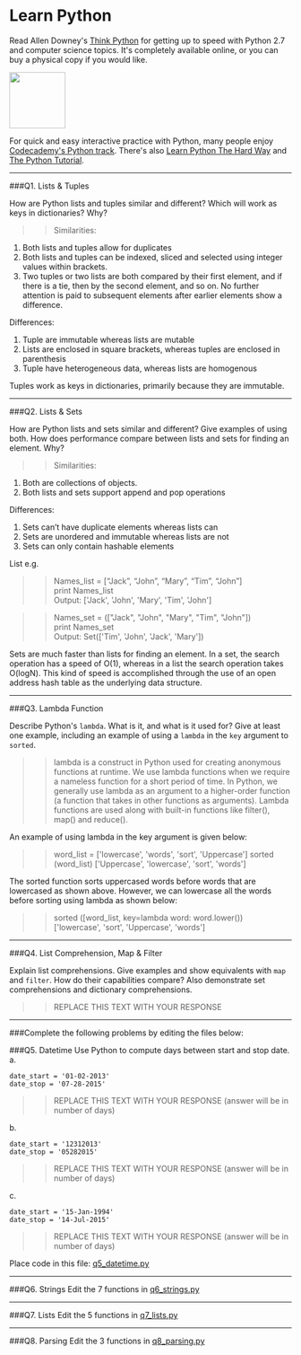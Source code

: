 # Learn Python

Read Allen Downey's [Think Python](http://www.greenteapress.com/thinkpython/) for getting up to speed with Python 2.7 and computer science topics. It's completely available online, or you can buy a physical copy if you would like.

<a href="http://www.greenteapress.com/thinkpython/"><img src="img/think_python.png" style="width: 100px;" target="_blank"></a>

For quick and easy interactive practice with Python, many people enjoy [Codecademy's Python track](http://www.codecademy.com/en/tracks/python). There's also [Learn Python The Hard Way](http://learnpythonthehardway.org/book/) and [The Python Tutorial](https://docs.python.org/2/tutorial/).

---

###Q1. Lists &amp; Tuples

How are Python lists and tuples similar and different? Which will work as keys in dictionaries? Why?

>> Similarities:  

1. Both lists and tuples allow for duplicates  
2. Both lists and tuples can be indexed, sliced and selected using integer values within brackets.  
3. Two tuples or two lists are both compared by their first element, and if there is a tie, then by the second element, and so on. No further attention is paid to subsequent elements after earlier elements show a difference.    

Differences:  

1. Tuple are immutable whereas lists are mutable  
2. Lists are enclosed in square brackets, whereas tuples are enclosed in parenthesis  
3. Tuple have heterogeneous data, whereas lists are homogenous    

Tuples work as keys in dictionaries, primarily because they are immutable.


---

###Q2. Lists &amp; Sets

How are Python lists and sets similar and different? Give examples of using both. How does performance compare between lists and sets for finding an element. Why?

>> Similarities:

1. Both are collections of objects.
2. Both lists and sets support append and pop operations

Differences:

1. Sets can’t have duplicate elements whereas lists can 
2. Sets are unordered and immutable whereas lists are not
3. Sets can only contain hashable elements

List e.g.
>> Names_list = [“Jack”, “John”, “Mary”, “Tim”, “John”]  
>> print Names_list  
Output: ['Jack', 'John', 'Mary', 'Tim', 'John']  

>> Names_set = (["Jack", "John", "Mary", "Tim", "John"])  
>> print Names_set  
Output: Set(['Tim', 'John', 'Jack', 'Mary'])  

Sets are much faster than lists for finding an element. In a set, the search operation has a speed of O(1), whereas in a list the search operation takes O(logN). This kind of speed is accomplished through the use of an open address hash table as the underlying data structure.


---

###Q3. Lambda Function

Describe Python's `lambda`. What is it, and what is it used for? Give at least one example, including an example of using a `lambda` in the `key` argument to `sorted`.

>> lambda is a construct in Python used for creating anonymous functions at runtime. We use lambda functions when we require a nameless function for a short period of time. In Python, we generally use lambda as an argument to a higher-order function (a function that takes in other functions as arguments). Lambda functions are used along with built-in functions like filter(), map() and reduce().  

An example of using lambda in the key argument is given below:

>> word_list = ['lowercase', 'words', 'sort', 'Uppercase']
>> sorted (word_list)
['Uppercase', 'lowercase', 'sort', 'words']

The sorted function sorts uppercased words before words that are lowercased as shown above. However, we can lowercase all the words before sorting using lambda as shown below:

>> sorted ([word_list, key=lambda word: word.lower())
['lowercase', 'sort', 'Uppercase', 'words']


---

###Q4. List Comprehension, Map &amp; Filter

Explain list comprehensions. Give examples and show equivalents with `map` and `filter`. How do their capabilities compare? Also demonstrate set comprehensions and dictionary comprehensions.

>> REPLACE THIS TEXT WITH YOUR RESPONSE

---

###Complete the following problems by editing the files below:

###Q5. Datetime
Use Python to compute days between start and stop date.   
a.  

```
date_start = '01-02-2013'    
date_stop = '07-28-2015'
```

>> REPLACE THIS TEXT WITH YOUR RESPONSE (answer will be in number of days)

b.  
```
date_start = '12312013'  
date_stop = '05282015'  
```

>> REPLACE THIS TEXT WITH YOUR RESPONSE (answer will be in number of days)

c.  
```
date_start = '15-Jan-1994'      
date_stop = '14-Jul-2015'  
```

>> REPLACE THIS TEXT WITH YOUR RESPONSE  (answer will be in number of days)

Place code in this file: [q5_datetime.py](python/q5_datetime.py)

---

###Q6. Strings
Edit the 7 functions in [q6_strings.py](python/q6_strings.py)

---

###Q7. Lists
Edit the 5 functions in [q7_lists.py](python/q7_lists.py)

---

###Q8. Parsing
Edit the 3 functions in [q8_parsing.py](python/q8_parsing.py)





